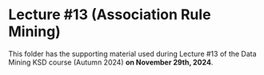 # Lecture #13 (Association Rule Mining)

This folder has the supporting material used during Lecture #13 of the Data Mining KSD course (Autumn 2024) **on November 29th, 2024**.
